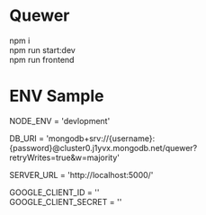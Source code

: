 # Quewer
npm i  
npm run start:dev  
npm run frontend  

# ENV Sample
NODE_ENV = 'devlopment'   

DB_URI = 'mongodb+srv://{username}:{password}@cluster0.j1yvx.mongodb.net/quewer?retryWrites=true&w=majority' 
  
SERVER_URL = 'http://localhost:5000/'   

GOOGLE_CLIENT_ID = ''   
GOOGLE_CLIENT_SECRET = ''   
